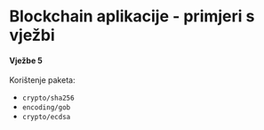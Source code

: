 # Blockchain aplikacije - primjeri s vježbi



#### Vježbe 5

Korištenje paketa:

- `crypto/sha256`
- `encoding/gob`
- `crypto/ecdsa`

